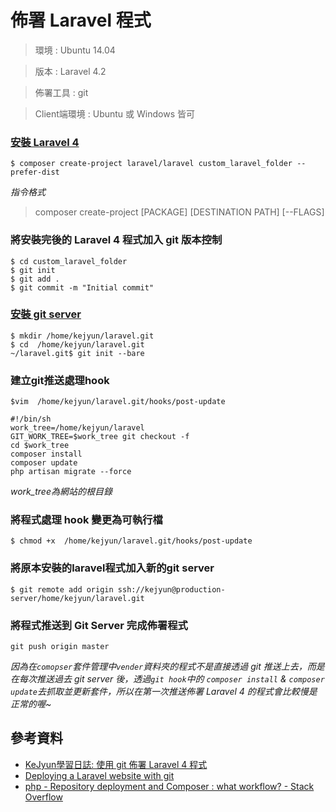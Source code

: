 # 佈署 Laravel 程式

> 環境 : Ubuntu 14.04

> 版本 : Laravel 4.2

> 佈署工具 : git

> Client端環境 : Ubuntu 或 Windows 皆可

### [安裝 Laravel 4](http://blog.kejyun.com/2014/06/Install-laravel4.2-on-ubuntu14.04.html)

```shell
$ composer create-project laravel/laravel custom_laravel_folder --prefer-dist
```

*指令格式*

> composer create-project [PACKAGE] [DESTINATION PATH] [--FLAGS]


### 將安裝完後的 Laravel 4 程式加入 git 版本控制


```shell
$ cd custom_laravel_folder
$ git init
$ git add .
$ git commit -m "Initial commit"
```

### [安裝 git server](http://blog.kejyun.com/2012/11/Install-Git-Server-On-Ubuntu.html)

```shell
$ mkdir /home/kejyun/laravel.git
$ cd  /home/kejyun/laravel.git
~/laravel.git$ git init --bare
```


### 建立git推送處理hook
```shell
$vim  /home/kejyun/laravel.git/hooks/post-update
```

```
#!/bin/sh
work_tree=/home/kejyun/laravel
GIT_WORK_TREE=$work_tree git checkout -f
cd $work_tree
composer install
composer update
php artisan migrate --force
```
*work_tree為網站的根目錄*


### 將程式處理 hook 變更為可執行檔

```shell
$ chmod +x  /home/kejyun/laravel.git/hooks/post-update
```

### 將原本安裝的laravel程式加入新的git server

```shell
$ git remote add origin ssh://kejyun@production-server/home/kejyun/laravel.git
```


### 將程式推送到 Git Server 完成佈署程式

```shell
git push origin master
```

*因為在`comopser`套件管理中`vender`資料夾的程式不是直接透過 git 推送上去，而是在每次推送過去 git server 後，透過`git hook`中的 `composer install` & `composer update`去抓取並更新套件，所以在第一次推送佈署 Laravel 4 的程式會比較慢是正常的喔~*



## 參考資料
* [KeJyun學習日誌: 使用 git 佈署 Laravel 4 程式](http://blog.kejyun.com/2014/06/Using-git-to-deplay-laravel4-application.html)
* [Deploying a Laravel website with git](http://marcanuy.com/en/homepage/36-general/technology/18-deploying-a-laravel-website-with-git)
* [php - Repository deployment and Composer : what workflow? - Stack Overflow](http://stackoverflow.com/questions/14498560/repository-deployment-and-composer-what-workflow)


